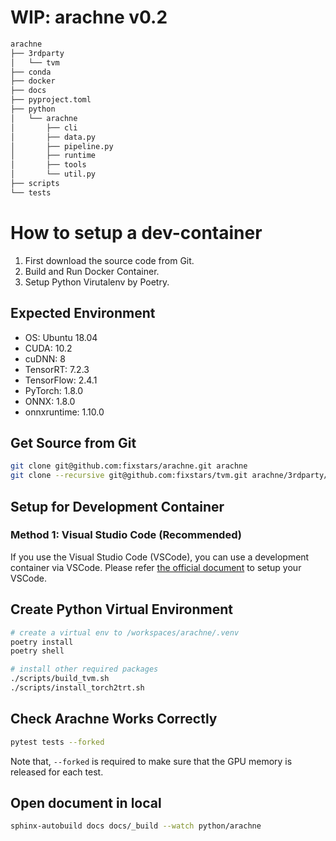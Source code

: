 # WIP: arachne v0.2

```sh
arachne
├── 3rdparty
│   └── tvm
├── conda
├── docker
├── docs
├── pyproject.toml
├── python
│   └── arachne
│       ├── cli
│       ├── data.py
│       ├── pipeline.py
│       ├── runtime
│       ├── tools
│       └── util.py
├── scripts
└── tests
```


# How to setup a dev-container

1. First download the source code from Git.
2. Build and Run Docker Container.
3. Setup Python Virutalenv by Poetry.


## Expected Environment
* OS: Ubuntu 18.04
* CUDA: 10.2
* cuDNN: 8
* TensorRT: 7.2.3
* TensorFlow: 2.4.1
* PyTorch: 1.8.0
* ONNX: 1.8.0
* onnxruntime: 1.10.0


## Get Source from Git

```sh
git clone git@github.com:fixstars/arachne.git arachne
git clone --recursive git@github.com:fixstars/tvm.git arachne/3rdparty/tvm
```

## Setup for Development Container

### Method 1: Visual Studio Code (Recommended)

If you use the Visual Studio Code (VSCode), you can use a development container via VSCode.
Please refer [the official document](https://code.visualstudio.com/docs/remote/containers>) to setup your VSCode.



## Create Python Virtual Environment

```sh
# create a virtual env to /workspaces/arachne/.venv
poetry install
poetry shell

# install other required packages
./scripts/build_tvm.sh
./scripts/install_torch2trt.sh
```

## Check Arachne Works Correctly

```sh
pytest tests --forked
```

Note that, `--forked` is required to make sure that the GPU memory is released for each test.

## Open document in local

```sh
sphinx-autobuild docs docs/_build --watch python/arachne
```